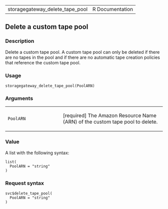 <table style="width: 100%;">
<tbody>
<tr class="odd">
<td>storagegateway_delete_tape_pool</td>
<td style="text-align: right;">R Documentation</td>
</tr>
</tbody>
</table>

## Delete a custom tape pool

### Description

Delete a custom tape pool. A custom tape pool can only be deleted if
there are no tapes in the pool and if there are no automatic tape
creation policies that reference the custom tape pool.

### Usage

    storagegateway_delete_tape_pool(PoolARN)

### Arguments

<table>
<colgroup>
<col style="width: 35%" />
<col style="width: 65%" />
</colgroup>
<tbody>
<tr class="odd">
<td><code
id="storagegateway_delete_tape_pool_:_PoolARN">PoolARN</code></td>
<td><p>[required] The Amazon Resource Name (ARN) of the custom tape pool
to delete.</p></td>
</tr>
</tbody>
</table>

### Value

A list with the following syntax:

    list(
      PoolARN = "string"
    )

### Request syntax

    svc$delete_tape_pool(
      PoolARN = "string"
    )
